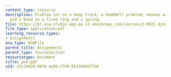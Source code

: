 ```yaml
---
content_type: resource
description: Problem set on a dump truck, a dumbbell problem, masses and a pulley,
  and a bead on a fixed ring and a spring.
file: https://ol-ocw-studio-app-qa.s3.amazonaws.com/courses/2-003j-dynamics-and-control-i-fall-2007/a3c2e829007dae9827d46533040477dd_ps4.pdf
file_type: application/pdf
learning_resource_types:
- Assignments
ocw_type: OCWFile
parent_title: Assignments
parent_type: CourseSection
resourcetype: Document
title: ps4.pdf
uid: a3c2e829-007d-ae98-27d4-6533040477dd
---
```

